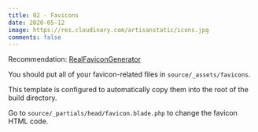 ```yaml
---
title: 02 - Favicons
date: 2020-05-12
image: https://res.cloudinary.com/artisanstatic/icons.jpg
comments: false
---
```

Recommendation: [RealFaviconGenerator](https://realfavicongenerator.net)

You should put all of your favicon-related files in `source/_assets/favicons`.

This template is configured to automatically copy them into the root of the build directory.

Go to `source/_partials/head/favicon.blade.php` to change the favicon HTML code.
